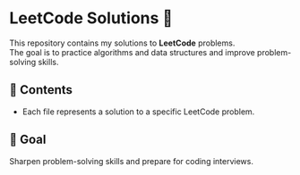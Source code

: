 # LeetCode Solutions 🚀

This repository contains my solutions to **LeetCode** problems.  
The goal is to practice algorithms and data structures and improve problem-solving skills.

## 📂 Contents
- Each file represents a solution to a specific LeetCode problem.

## 🎯 Goal
Sharpen problem-solving skills and prepare for coding interviews.
